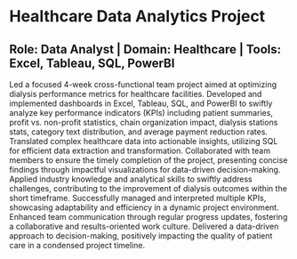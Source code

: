 # Healthcare Data Analytics Project

## Role: Data Analyst | Domain: Healthcare | Tools: Excel, Tableau, SQL, PowerBI

Led a focused 4-week cross-functional team project aimed at optimizing dialysis performance metrics for healthcare facilities.
Developed and implemented dashboards in Excel, Tableau, SQL, and PowerBI to swiftly analyze key performance indicators (KPIs) including patient summaries, profit vs. non-profit statistics, chain organization impact, dialysis stations stats, category text distribution, and average payment reduction rates.
Translated complex healthcare data into actionable insights, utilizing SQL for efficient data extraction and transformation.
Collaborated with team members to ensure the timely completion of the project, presenting concise findings through impactful visualizations for data-driven decision-making.
Applied industry knowledge and analytical skills to swiftly address challenges, contributing to the improvement of dialysis outcomes within the short timeframe.
Successfully managed and interpreted multiple KPIs, showcasing adaptability and efficiency in a dynamic project environment.
Enhanced team communication through regular progress updates, fostering a collaborative and results-oriented work culture.
Delivered a data-driven approach to decision-making, positively impacting the quality of patient care in a condensed project timeline.
